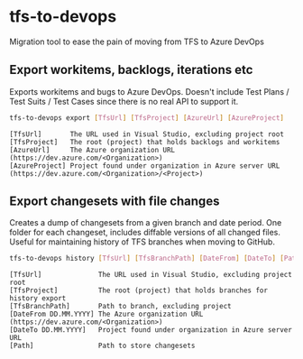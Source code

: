 # tfs-to-devops
Migration tool to ease the pain of moving from TFS to Azure DevOps

## Export workitems, backlogs, iterations etc
Exports workitems and bugs to Azure DevOps. Doesn't include Test Plans / Test Suits / Test Cases since there is no real API to support it.
```bash
tfs-to-devops export [TfsUrl] [TfsProject] [AzureUrl] [AzureProject]
```
```
[TfsUrl]       The URL used in Visual Studio, excluding project root
[TfsProject]   The root (project) that holds backlogs and workitems
[AzureUrl]     The Azure organization URL (https://dev.azure.com/<Organization>)
[AzureProject] Project found under organization in Azure server URL (https://dev.azure.com/<Organization>/<Project>)
```
## Export changesets with file changes
Creates a dump of changesets from a given branch and date period. One folder for each changeset, includes diffable versions of all changed files. Useful for maintaining history of TFS branches when moving to GitHub.

```bash
tfs-to-devops history [TfsUrl] [TfsBranchPath] [DateFrom] [DateTo] [Path]
```
```
[TfsUrl]              The URL used in Visual Studio, excluding project root
[TfsProject]          The root (project) that holds branches for history export
[TfsBranchPath]       Path to branch, excluding project
[DateFrom DD.MM.YYYY] The Azure organization URL (https://dev.azure.com/<Organization>)
[DateTo DD.MM.YYYY]   Project found under organization in Azure server URL
[Path]                Path to store changesets
```
